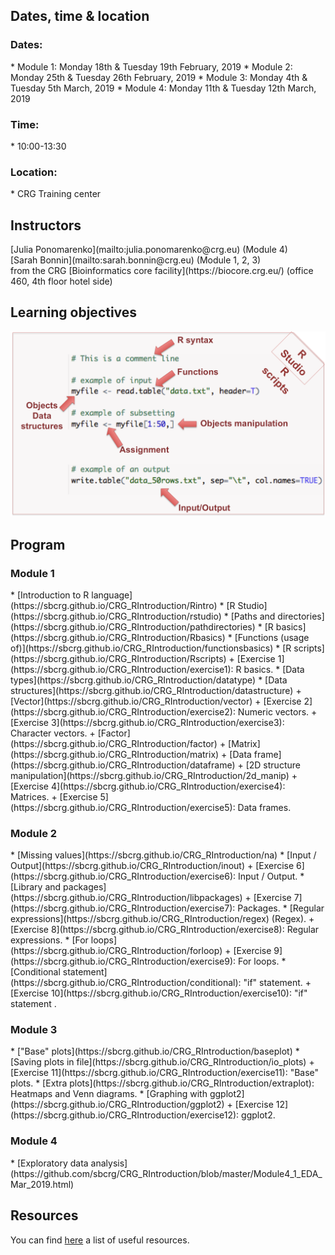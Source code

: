 <h2>Dates, time & location</h2>

<h3>Dates:</h3>
* Module 1: Monday 18th & Tuesday 19th February, 2019
* Module 2: Monday 25th & Tuesday 26th February, 2019
* Module 3: Monday 4th & Tuesday 5th March, 2019
* Module 4: Monday 11th & Tuesday 12th March, 2019

<h3>Time:</h3>
* 10:00-13:30 <br>

<h3>Location:</h3>
* CRG Training center

<h2> Instructors </h2>
[Julia Ponomarenko](mailto:julia.ponomarenko@crg.eu) (Module 4)<br>
[Sarah Bonnin](mailto:sarah.bonnin@crg.eu) (Module 1, 2, 3)<br>
from the CRG [Bioinformatics core facility](https://biocore.crg.eu/) (office 460, 4th floor hotel side)

<h2>Learning objectives</h2>
<a href="https://sbcrg.github.io/CRG_RIntroduction/images/learningobjectives.png"><img src="images/learningobjectives.png"  width="600"/></a>

<h2> Program </h2>

<h3>Module 1</h3>
* [Introduction to R language](https://sbcrg.github.io/CRG_RIntroduction/Rintro)
* [R Studio](https://sbcrg.github.io/CRG_RIntroduction/rstudio)
* [Paths and directories](https://sbcrg.github.io/CRG_RIntroduction/pathdirectories)
* [R basics](https://sbcrg.github.io/CRG_RIntroduction/Rbasics)
* [Functions (usage of)](https://sbcrg.github.io/CRG_RIntroduction/functionsbasics)
* [R scripts](https://sbcrg.github.io/CRG_RIntroduction/Rscripts)
	+ [Exercise 1](https://sbcrg.github.io/CRG_RIntroduction/exercise1): R basics.
* [Data types](https://sbcrg.github.io/CRG_RIntroduction/datatype)
* [Data structures](https://sbcrg.github.io/CRG_RIntroduction/datastructure)
  + [Vector](https://sbcrg.github.io/CRG_RIntroduction/vector)
	+ [Exercise 2](https://sbcrg.github.io/CRG_RIntroduction/exercise2): Numeric vectors.
	+ [Exercise 3](https://sbcrg.github.io/CRG_RIntroduction/exercise3): Character vectors.
  + [Factor](https://sbcrg.github.io/CRG_RIntroduction/factor)
  + [Matrix](https://sbcrg.github.io/CRG_RIntroduction/matrix)
  + [Data frame](https://sbcrg.github.io/CRG_RIntroduction/dataframe)
  + [2D structure manipulation](https://sbcrg.github.io/CRG_RIntroduction/2d_manip)
	+ [Exercise 4](https://sbcrg.github.io/CRG_RIntroduction/exercise4): Matrices.
	+ [Exercise 5](https://sbcrg.github.io/CRG_RIntroduction/exercise5): Data frames.
<h3>Module 2</h3>
* [Missing values](https://sbcrg.github.io/CRG_RIntroduction/na)
* [Input / Output](https://sbcrg.github.io/CRG_RIntroduction/inout)
	+ [Exercise 6](https://sbcrg.github.io/CRG_RIntroduction/exercise6): Input / Output.
* [Library and packages](https://sbcrg.github.io/CRG_RIntroduction/libpackages)
	+ [Exercise 7](https://sbcrg.github.io/CRG_RIntroduction/exercise7): Packages.
* [Regular expressions](https://sbcrg.github.io/CRG_RIntroduction/regex) (Regex).
	+ [Exercise 8](https://sbcrg.github.io/CRG_RIntroduction/exercise8): Regular expressions.
* [For loops](https://sbcrg.github.io/CRG_RIntroduction/forloop)
	+ [Exercise 9](https://sbcrg.github.io/CRG_RIntroduction/exercise9): For loops.
* [Conditional statement](https://sbcrg.github.io/CRG_RIntroduction/conditional): "if" statement.
	+ [Exercise 10](https://sbcrg.github.io/CRG_RIntroduction/exercise10): "if" statement .

<h3>Module 3</h3>
* ["Base" plots](https://sbcrg.github.io/CRG_RIntroduction/baseplot)
* [Saving plots in file](https://sbcrg.github.io/CRG_RIntroduction/io_plots)
	+ [Exercise 11](https://sbcrg.github.io/CRG_RIntroduction/exercise11): "Base" plots.
* [Extra plots](https://sbcrg.github.io/CRG_RIntroduction/extraplot): Heatmaps and Venn diagrams.
* [Graphing with ggplot2](https://sbcrg.github.io/CRG_RIntroduction/ggplot2)
	+ [Exercise 12](https://sbcrg.github.io/CRG_RIntroduction/exercise12): ggplot2.

<h3>Module 4</h3>
* [Exploratory data analysis] (https://github.com/sbcrg/CRG_RIntroduction/blob/master/Module4_1_EDA_Mar_2019.html)

<h2>Resources</h2>

You can find [here](https://sbcrg.github.io/CRG_RIntroduction/resources) a list of useful resources.


